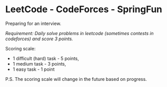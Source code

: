 # LeetCode - CodeForces - SpringFun

Preparing for an interview.

<p><em>Requirement: Daily solve problems in leetcode (sometimes contests in codeforces) and score 3 points.</em></p>

Scoring scale: 
- 1 difficult (hard) task - 5 points, 
- 1 medium task - 3 points, 
- 1 easy task - 1 point

P.S. The scoring scale will change in the future based on progress.
